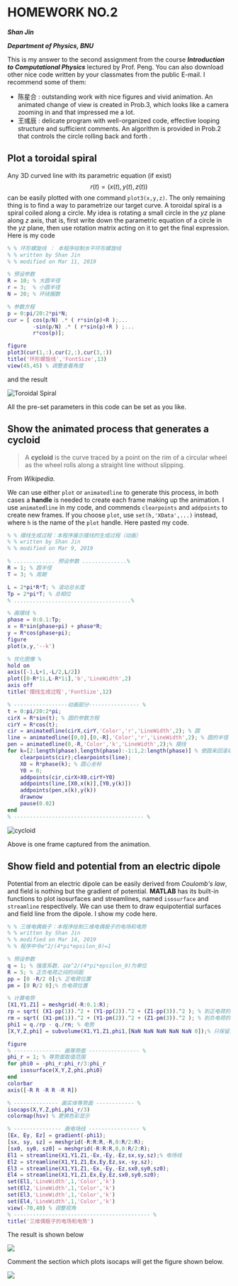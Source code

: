 # HOMEWORK NO.2

***Shan Jin***

***Department of Physics, BNU***

This is my answer to the second assignment from the course ***Introduction to Computational Physics*** lectured by Prof. Peng. You can also download other nice code written by your classmates from the public E-mail.  I recommend some of them:

- 陈星合 : outstanding work with nice figures and vivid animation. An animated change of view is created in Prob.3, which looks like a camera zooming in and that impressed me a lot.
- 王彧辰 : delicate program with well-organized code, effective looping structure and sufficient comments. An algorithm is provided in  Prob.2 that controls the circle rolling back and forth .

## Plot a toroidal spiral

Any 3D curved line with its parametric equation (if exist)
$$
r(t)=\big(x(t),y(t),z(t)\big)
$$
can be easily plotted with one command `plot3(x,y,z)`.   The only remaining thing is to find a way to parametrize our target curve. A toroidal spiral is a spiral coiled along a circle. My idea is rotating a small circle in the *yz* plane along *z* axis, that is, first write down the parametric equation of a circle in the  *yz* plane, then use rotation matrix acting on it to get the final expression. Here is my code

```matlab
% % 环形螺旋线 ： 本程序绘制水平环形螺旋线
% % written by Shan Jin
% % modified on Mar 11, 2019

% 预设参数
R = 10; % 大圆半径
r = 3;  % 小圆半径
N = 20; % 环绕圈数

% 参数方程
p = 0:pi/20:2*pi*N; 
cur = [ cos(p/N) .* ( r*sin(p)+R );...
        -sin(p/N) .* ( r*sin(p)+R ) ;...
        r*cos(p)];

figure
plot3(cur(1,:),cur(2,:),cur(3,:))
title('环形螺旋线','FontSize',13)
view(45,45) % 调整查看角度
```

and the result

![Toroidal Spiral](/ComPhy_Peng/hw2/T1.jpg)

All the pre-set parameters in this code can be set as you like. 

## Show the animated process that generates a cycloid

> A **cycloid** is the curve traced by a point on the rim of a circular wheel as the wheel rolls along a straight line without slipping. 

From *Wikipedia*.

We can use either  `plot` or `animatedline` to generate this process, in both cases a **handle** is needed to create each frame making up the animation.   I use `animatedline` in my code, and commends `clearpoints` and `addpoints`  to create new frames. If you choose `plot`, use `set(h,'XData',...)` instead, where `h` is the name of the `plot` handle. Here pasted my code.

```matlab
% % 摆线生成过程：本程序展示摆线的生成过程（动画）
% % written by Shan Jin
% % modified on Mar 9, 2019

% ............. 预设参数 ..............%
R = 1; % 圆半径
T = 3; % 周期 

L = 2*pi*R*T; % 滚动总长度
Tp = 2*pi*T; % 总相位
% .....................................%

% 画摆线 %
phase = 0:0.1:Tp;
x = R*sin(phase+pi) + phase*R;
y = R*cos(phase+pi);
figure
plot(x,y,'--k')

% 优化图像 %
hold on
axis([-1,L+1,-L/2,L/2])
plot([0-R*1i,L-R*1i],'b','LineWidth',2)
axis off
title('摆线生成过程','FontSize',12)

% -----------------动画部分---------------- %
t = 0:pi/20:2*pi;
cirX = R*sin(t); % 圆的参数方程
cirY = R*cos(t);
cir = animatedline(cirX,cirY,'Color','r','LineWidth',2); % 圆
line = animatedline([0,0],[0,-R],'Color','r','LineWidth',2); % 圆的半径
pen = animatedline(0,-R,'Color','k','LineWidth',2);% 摆线
for k=[2:length(phase),length(phase):-1:1,2:length(phase)] % 使圆来回滚动
    clearpoints(cir);clearpoints(line);
    X0 = R*phase(k); % 圆心坐标
    Y0 = 0; 
    addpoints(cir,cirX+X0,cirY+Y0)
    addpoints(line,[X0,x(k)],[Y0,y(k)])
    addpoints(pen,x(k),y(k))
    drawnow 
    pause(0.02)
end
% ----------------------------------------- %
```

![cycloid](/ComPhy_Peng/hw2/T2.jpg)

Above is one frame captured from the animation.

## Show field and potential from an electric dipole

Potential from an electric dipole can be easily derived from *Coulomb's law*, and field is nothing but the gradient of potential.  **MATLAB** has its built-in functions to plot isosurfaces and streamlines, named `isosurface` and `streamline` respectively.  We can use them to draw equipotential surfaces and field line from the dipole.  I show my code here.

```matlab
% % 三维电偶极子：本程序绘制三维电偶极子的电场和电势
% % written by Shan Jin
% % modified on Mar 14, 2019
% % 程序中令e^2/(4*pi*epsilon_0)=1

% 预设参数
q = 1; % 强度系数，以e^2/(4*pi*epsilon_0)为单位
R = 5; % 正负电荷之间的间距
pp = [0 -R/2 0];% 正电荷位置
pm = [0 R/2 0];% 负电荷位置

% 计算电势
[X1,Y1,Z1] = meshgrid(-R:0.1:R);
rp = sqrt( (X1-pp(1)).^2 + (Y1-pp(2)).^2 + (Z1-pp(3)).^2 ); % 到正电荷的距离
rm = sqrt( (X1-pm(1)).^2 + (Y1-pm(2)).^2 + (Z1-pm(3)).^2 ); % 到负电荷的距离
phi1 = q./rp - q./rm; % 电势
[X,Y,Z,phi] = subvolume(X1,Y1,Z1,phi1,[NaN NaN NaN NaN NaN 0]);% 只保留上半平面

figure
% --------------- 画等势面 ---------------- %
phi_r = 1; % 等势面取值范围
for phi0 = -phi_r:phi_r/3:phi_r
    isosurface(X,Y,Z,phi,phi0)
end
colorbar
axis([-R R -R R -R R])

% -------------- 画实体等势面 ------------ %
isocaps(X,Y,Z,phi,phi_r/3)
colormap(hsv) % 更换色彩显示

% --------------- 画电场线 ---------------- %
[Ex, Ey, Ez] = gradient(-phi1);
[sx, sy, sz] = meshgrid(-R:R:R,-R,0:R/2:R);
[sx0, sy0, sz0] = meshgrid(-R:R:R,0,0:R/2:R);
El1 = streamline(X1,Y1,Z1,-Ex,-Ey,-Ez,sx,sy,sz);% 电场线
El2 = streamline(X1,Y1,Z1,Ex,Ey,Ez,sx,-sy,sz);
El3 = streamline(X1,Y1,Z1,-Ex,-Ey,-Ez,sx0,sy0,sz0);
El4 = streamline(X1,Y1,Z1,Ex,Ey,Ez,sx0,sy0,sz0);
set(El1,'LineWidth',1,'Color','k')
set(El2,'LineWidth',1,'Color','k')
set(El3,'LineWidth',1,'Color','k')
set(El4,'LineWidth',1,'Color','k')
view(-70,40) % 调整视角
% ------------------------------------------- %
title('三维偶极子的电场和电势')
```

The result is shown below

![](/ComPhy_Peng/hw2/T3_2.jpg)

Comment the section which plots isocaps will get the figure shown below. 

![](/ComPhy_Peng/hw2/T3.jpg) 

